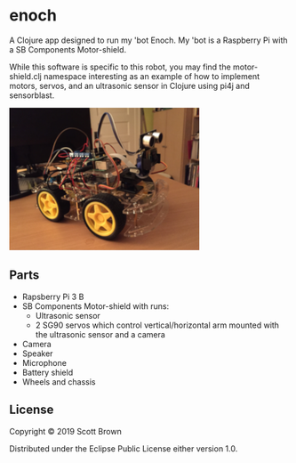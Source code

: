 # enoch

A Clojure app designed to run my 'bot Enoch. My 'bot is a Raspberry Pi with a SB Components Motor-shield.

While this software is specific to this robot, you may find the motor-shield.clj namespace interesting as 
an example of how to implement motors, servos, and an ultrasonic sensor in Clojure using pi4j and 
sensorblast.

![enoch](/doc/enoch.png?raw=true)

## Parts
* Rapsberry Pi 3 B
* SB Components Motor-shield with runs:
  * Ultrasonic sensor
  * 2 SG90 servos which control vertical/horizontal arm mounted with the ultrasonic sensor and a camera
* Camera
* Speaker
* Microphone
* Battery shield
* Wheels and chassis

## License

Copyright © 2019 Scott Brown

Distributed under the Eclipse Public License either version 1.0.
